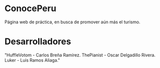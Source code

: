 # ConocePeru
Página web de práctica, en busca de promover aún más el turismo.

# Desarrolladores
"HuffleVotom - Carlos Breña Ramírez.
ThePianist - Oscar Delgadillo Rivera.
Luker - Luis Ramos Aliaga."
